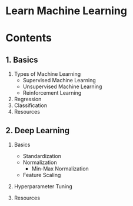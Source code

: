# Learn Machine Learning


# Contents

## 1. Basics
1. Types of Machine Learning
    - Supervised Machine Learning
    - Unsupervised Machine Learning
    - Reinforcement Learning
2. Regression
3. Classification
4. Resources


## 2. Deep Learning
1. Basics
    - Standardization
    - Normalization
        - Min-Max Normalization
    - Feature Scaling
2. Hyperparameter Tuning

3. Resources
